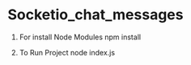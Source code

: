 # Socketio_chat_messages

1) For install Node Modules 
npm install

2) To Run Project 
node index.js
